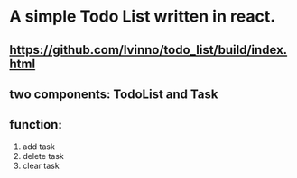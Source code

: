 # A simple Todo List written in react.
## https://github.com/lvinno/todo_list/build/index.html

## two components: TodoList and Task

## function: 
1. add task 
2. delete task
3. clear task

